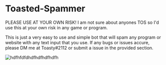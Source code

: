 # Toasted-Spammer

PLEASE USE AT YOUR OWN RISK!
I am not sure about anyones TOS so I'd use this at your own risk in any game or program. 

This is just a very easy to use and simple bot that will spam any program or website with any text input that you use. If any bugs or issues accure, please DM me at Toasty#2112 or submit a issue in the provided section. 

![hdfhfdfdhdfhdfhdfhdfh](https://user-images.githubusercontent.com/65846161/149847861-25884ae1-1bb7-423b-a5db-c68d9dbe2e2e.PNG)
